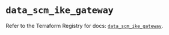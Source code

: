 # `data_scm_ike_gateway`

Refer to the Terraform Registry for docs: [`data_scm_ike_gateway`](https://registry.terraform.io/providers/paloaltonetworks/scm/1.0.2/docs/data-sources/ike_gateway).
